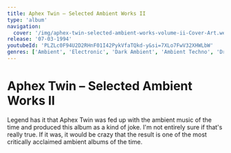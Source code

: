 ```yaml
---
title: Aphex Twin – Selected Ambient Works II
type: 'album'
navigation:
  cover: '/img/aphex-twin-selected-ambient-works-volume-ii-Cover-Art.webp'
release: '07-03-1994'
youtubeId: 'PLZLc0F94U2D2RHnF01I42PykVfaTQkd-y&si=7XLo7FwV32XHWLbW'
genres: ['Ambient', 'Electronic', 'Dark Ambient', 'Ambient Techno', 'Drone']
---
```

<music-genre-list :genres="genres"></music-genre-list>

# Aphex Twin – Selected Ambient Works II
Legend has it that Aphex Twin was fed up with the ambient music of the time and produced this album as a kind of joke. I'm not entirely sure if that's really true. If it was, it would be crazy that the result is one of the most critically acclaimed ambient albums of the time.






